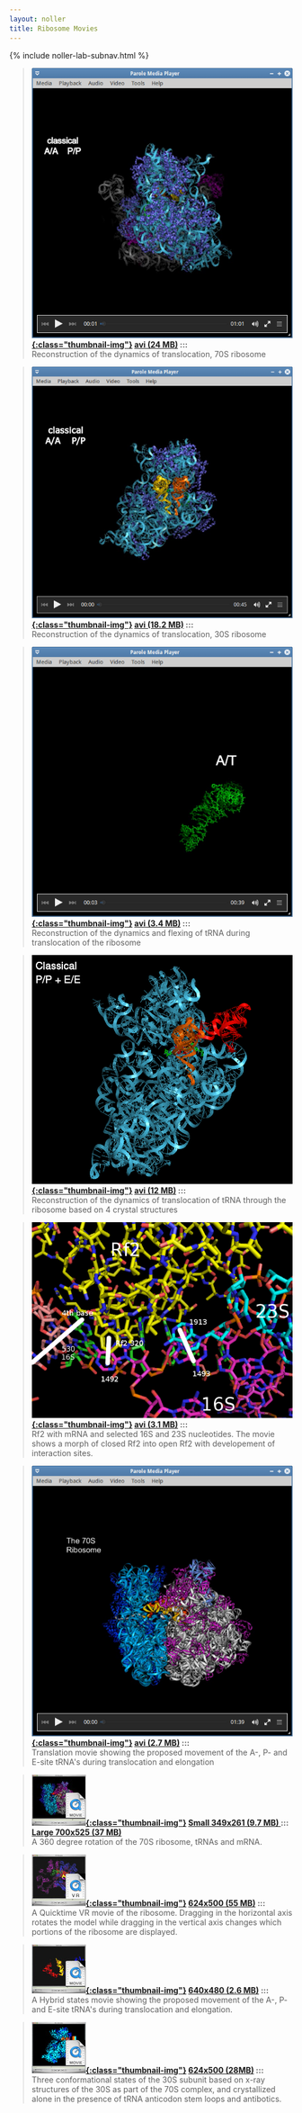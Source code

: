 ```yaml
---
layout: noller
title: Ribosome Movies
---
```


{% include noller-lab-subnav.html %} 


> **[![Reconstruction of the dynamics of translocation, 70S ribosome](images/scrsh70s.png){:class="thumbnail-img"}](http://rna.ucsc.edu/rnacenter/movies/ar70s.avi) [avi (24 MB)](http://rna.ucsc.edu/rnacenter/movies/ar70s.avi)  :::**<br/>
Reconstruction of the dynamics of translocation, 70S ribosome

> **[![Reconstruction of the dynamics of translocation, 30S ribosome](images/scrsh30s.png){:class="thumbnail-img"}](http://rna.ucsc.edu/rnacenter/movies/apr30s4.avi) [avi (18.2 MB)](http://rna.ucsc.edu/rnacenter/movies/apr30s4.avi)  :::**<br/>
Reconstruction of the dynamics of translocation, 30S ribosome

> **[![Reconstruction of the dynamics and flexing of tRNA during translocation of the ribosome](images/trnaflexa.png){:class="thumbnail-img"}](http://rna.ucsc.edu/rnacenter/movies/trnaflexapr.avi) [avi (3.4 MB)](http://rna.ucsc.edu/rnacenter/movies/trnaflexapr.avi) :::**<br/>
Reconstruction of the dynamics and flexing of tRNA during translocation of the ribosome

> **[![Reconstruction of the dynamics of translocation of tRNA through the ribosome based on 4 crystal structures](images/tRNA_transmov.png){:class="thumbnail-img"}](http://rna.ucsc.edu/rnacenter/movies/tRNA_translocation.avi) [avi (12 MB)](http://rna.ucsc.edu/rnacenter/movies/tRNA_translocation.avi) :::**<br/>
Reconstruction of the dynamics of translocation of tRNA through the ribosome based on 4 crystal structures

> **[![Rf2 with mRNA and selected 16S and 23S nucleotides. The movie shows a morph of closed Rf2 into open Rf2 with developement of interaction sites.](images/rf2wint.png){:class="thumbnail-img"}](http://rna.ucsc.edu/rnacenter/movies/rf2wint.avi) [avi (3.1 MB)](http://rna.ucsc.edu/rnacenter/movies/rf2wint.avi) :::**<br/>
Rf2 with mRNA and selected 16S and 23S nucleotides. The movie shows a morph of closed Rf2 into open Rf2 with developement of interaction sites.

> **[![Translation movie showing the proposed movement of the A-, P- and E-site tRNA's during translocation and elongation](images/Tran3.png){:class="thumbnail-img"}](http://rna.ucsc.edu/rnacenter/movies/Translation3.avi) [avi (2.7 MB)](http://rna.ucsc.edu/rnacenter/movies/Translation3.avi) :::**<br/>
Translation movie showing the proposed movement of the A-, P- and E-site tRNA's during translocation and elongation 

> **[![A 360 degree rotation of the 70S ribosome, tRNAs and mRNA.](images/70s_movie.jpg){:class="thumbnail-img"}](http://rna.ucsc.edu/rnacenter/movies/70s_sm.avi) [Small 349x261 (9.7 MB) ](http://rna.ucsc.edu/rnacenter/movies/70s_sm.avi) ::: [Large 700x525 (37 MB)](http://rna.ucsc.edu/rnacenter/movies/70s.avi)**<br/>
A 360 degree rotation of the 70S ribosome, tRNAs and mRNA. 

> **[![A Quicktime VR movie of the ribosome. Dragging in the horizontal axis rotates the model while dragging in the vertical axis changes which portions of the ribosome are displayed.](images/quicktime_vr.jpg){:class="thumbnail-img"}](http://rna.ucsc.edu/rnacenter/movies/70s_vr.avi) [624x500 (55 MB)](http://rna.ucsc.edu/rnacenter/movies/70s_vr.avi) :::**<br/>
A Quicktime VR movie of the ribosome. Dragging in the horizontal axis rotates the model while dragging in the vertical axis changes which portions of the ribosome are displayed.

> **[![A Hybrid states movie showing the proposed movement of the A-, P- and E-site tRNA's during translocation and elongation.](images/hybrid_states.jpg){:class="thumbnail-img"}](http://rna.ucsc.edu/rnacenter/movies/hybrid.avi) [640x480 (2.6 MB)](http://rna.ucsc.edu/rnacenter/movies/hybrid.avi) :::**<br/>
A Hybrid states movie showing the proposed movement of the A-, P- and E-site tRNA's during translocation and elongation.


> **[![Three conformational states of the 30S subunit based on x-ray structures of the 30S as part of the 70S complex, and crystallized alone in the presence of tRNA anticodon stem loops and antibotics.](images/30s_states.jpg){:class="thumbnail-img"}](http://rna.ucsc.edu/rnacenter/movies/30s_states.avi) [624x500 (28MB)](http://rna.ucsc.edu/rnacenter/movies/30s_states.avi) :::**<br/>
Three conformational states of the 30S subunit based on x-ray structures of the 30S as part of the 70S complex, and crystallized alone in the presence of tRNA anticodon stem loops and antibotics.



